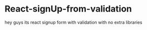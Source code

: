 # React-signUp-from-validation
hey guys its react signup form with validation with no extra libraries
